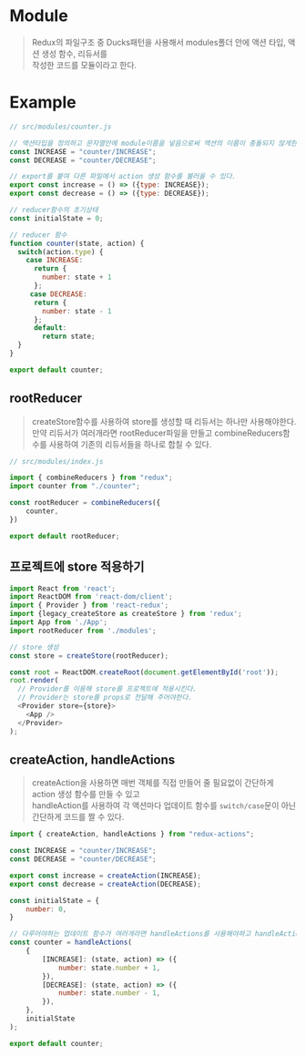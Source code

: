 # Module
> Redux의 파일구조 중 Ducks패턴을 사용해서 modules폴더 안에 액션 타입, 액션 생성 함수, 리듀서를  
> 작성한 코드를 모듈이라고 한다.


# Example
```javascript
// src/modules/counter.js

// 액션타입을 정의하고 문자열안에 module이름을 넣음으로써 액션의 이름이 충돌되지 않게한다.
const INCREASE = "counter/INCREASE";
const DECREASE = "counter/DECREASE";

// export를 붙여 다른 파일에서 action 생성 함수를 불러올 수 있다.
export const increase = () => ({type: INCREASE});
export const decrease = () => ({type: DECREASE});

// reducer함수의 초기상태
const initialState = 0;

// reducer 함수
function counter(state, action) {
  switch(action.type) {
    case INCREASE:
      return {
        number: state + 1
      };
     case DECREASE:
      return {
        number: state - 1
      };
      default:
        return state;
  }
}

export default counter;
```

## rootReducer
> createStore함수를 사용하여 store를 생성할 때 리듀서는 하나만 사용해야한다.  
> 만약 리듀서가 여러개라면 rootReducer파일을 만들고 combineReducers함수를 사용하여 기존의 리듀서들을 하나로 합칠 수 있다.
```javascript
// src/modules/index.js

import { combineReducers } from "redux";
import counter from "./counter";

const rootReducer = combineReducers({
    counter,
})

export default rootReducer;
```

## 프로젝트에 store 적용하기
```javascript
import React from 'react';
import ReactDOM from 'react-dom/client';
import { Provider } from 'react-redux';
import {legacy_createStore as createStore } from 'redux';
import App from './App';
import rootReducer from './modules';

// store 생성
const store = createStore(rootReducer);

const root = ReactDOM.createRoot(document.getElementById('root'));
root.render(
  // Provider를 이용해 store를 프로젝트에 적용시킨다.
  // Provider는 store를 props로 전달해 주어야한다.
  <Provider store={store}>
    <App />
  </Provider>
);
```

## createAction, handleActions
> createAction을 사용하면 매번 객체를 직접 만들어 줄 필요없이 간단하게 action 생성 함수를 만들 수 있고  
> handleAction를 사용하여 각 액션마다 업데이트 함수를 `switch/case`문이 아닌 간단하게 코드를 짤 수 있다.
```javascript
import { createAction, handleActions } from "redux-actions";

const INCREASE = "counter/INCREASE";
const DECREASE = "counter/DECREASE";

export const increase = createAction(INCREASE);
export const decrease = createAction(DECREASE);

const initialState = {
    number: 0,
}

// 다루어야하는 업데이트 함수가 여러개라면 handleActions를 사용해야하고 handleAction을 사용하면 오류가 발생한다.
const counter = handleActions(
    {
        [INCREASE]: (state, action) => ({
            number: state.number + 1,
        }),
        [DECREASE]: (state, action) => ({
            number: state.number - 1,
        }),
    },
    initialState
);

export default counter;
```

